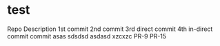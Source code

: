 # test
Repo Description
1st commit
2nd commit
3rd direct commit
4th in-direct commit
commit
asas
sdsdsd
asdasd
xzcxzc
PR-9
PR-15